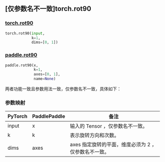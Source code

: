 ## [仅参数名不一致]torch.rot90

### [torch.rot90](https://pytorch.org/docs/stable/generated/torch.rot90.html?highlight=torch+rot90#torch.rot90)
```python
torch.rot90(input,
            k=1,
            dims=[0, 1])
```

### [paddle.rot90](https://www.paddlepaddle.org.cn/documentation/docs/zh/develop/api/paddle/rot90_cn.html#rot90)

```python
paddle.rot90(x,
             k=1,
             axes=[0, 1],
             name=None)
```

两者功能一致且参数用法一致，仅参数名不一致，具体如下：
### 参数映射

| PyTorch       | PaddlePaddle | 备注                                                   |
| ------------- | ------------ | ------------------------------------------------------ |
| input         | x            | 输入的 Tensor ，仅参数名不一致。                   |
| k         | k            | 表示旋转方向和次数。                   |
| dims          | axes         | axes 指定旋转的平面，维度必须为 2 ，仅参数名不一致。   |
